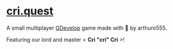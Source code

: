 # [cri.quest](https://cri.quest)

A small multiplayer [GDevelop](https://gdevelop.io) game made with 💖 by arthuro555.

Featuring our lord and master < **Cri "cri" Cri** >!
